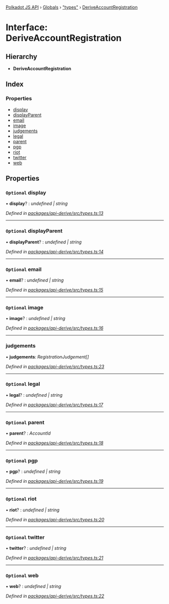 [Polkadot JS API](../README.md) › [Globals](../globals.md) › ["types"](../modules/_types_.md) › [DeriveAccountRegistration](_types_.deriveaccountregistration.md)

# Interface: DeriveAccountRegistration

## Hierarchy

* **DeriveAccountRegistration**

## Index

### Properties

* [display](_types_.deriveaccountregistration.md#optional-display)
* [displayParent](_types_.deriveaccountregistration.md#optional-displayparent)
* [email](_types_.deriveaccountregistration.md#optional-email)
* [image](_types_.deriveaccountregistration.md#optional-image)
* [judgements](_types_.deriveaccountregistration.md#judgements)
* [legal](_types_.deriveaccountregistration.md#optional-legal)
* [parent](_types_.deriveaccountregistration.md#optional-parent)
* [pgp](_types_.deriveaccountregistration.md#optional-pgp)
* [riot](_types_.deriveaccountregistration.md#optional-riot)
* [twitter](_types_.deriveaccountregistration.md#optional-twitter)
* [web](_types_.deriveaccountregistration.md#optional-web)

## Properties

### `Optional` display

• **display**? : *undefined | string*

*Defined in [packages/api-derive/src/types.ts:13](https://github.com/polkadot-js/api/blob/ffa60d1cfa/packages/api-derive/src/types.ts#L13)*

___

### `Optional` displayParent

• **displayParent**? : *undefined | string*

*Defined in [packages/api-derive/src/types.ts:14](https://github.com/polkadot-js/api/blob/ffa60d1cfa/packages/api-derive/src/types.ts#L14)*

___

### `Optional` email

• **email**? : *undefined | string*

*Defined in [packages/api-derive/src/types.ts:15](https://github.com/polkadot-js/api/blob/ffa60d1cfa/packages/api-derive/src/types.ts#L15)*

___

### `Optional` image

• **image**? : *undefined | string*

*Defined in [packages/api-derive/src/types.ts:16](https://github.com/polkadot-js/api/blob/ffa60d1cfa/packages/api-derive/src/types.ts#L16)*

___

###  judgements

• **judgements**: *RegistrationJudgement[]*

*Defined in [packages/api-derive/src/types.ts:23](https://github.com/polkadot-js/api/blob/ffa60d1cfa/packages/api-derive/src/types.ts#L23)*

___

### `Optional` legal

• **legal**? : *undefined | string*

*Defined in [packages/api-derive/src/types.ts:17](https://github.com/polkadot-js/api/blob/ffa60d1cfa/packages/api-derive/src/types.ts#L17)*

___

### `Optional` parent

• **parent**? : *AccountId*

*Defined in [packages/api-derive/src/types.ts:18](https://github.com/polkadot-js/api/blob/ffa60d1cfa/packages/api-derive/src/types.ts#L18)*

___

### `Optional` pgp

• **pgp**? : *undefined | string*

*Defined in [packages/api-derive/src/types.ts:19](https://github.com/polkadot-js/api/blob/ffa60d1cfa/packages/api-derive/src/types.ts#L19)*

___

### `Optional` riot

• **riot**? : *undefined | string*

*Defined in [packages/api-derive/src/types.ts:20](https://github.com/polkadot-js/api/blob/ffa60d1cfa/packages/api-derive/src/types.ts#L20)*

___

### `Optional` twitter

• **twitter**? : *undefined | string*

*Defined in [packages/api-derive/src/types.ts:21](https://github.com/polkadot-js/api/blob/ffa60d1cfa/packages/api-derive/src/types.ts#L21)*

___

### `Optional` web

• **web**? : *undefined | string*

*Defined in [packages/api-derive/src/types.ts:22](https://github.com/polkadot-js/api/blob/ffa60d1cfa/packages/api-derive/src/types.ts#L22)*
